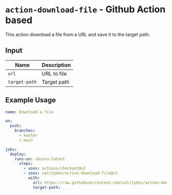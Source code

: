 # `action-download-file` - **Github Action based**

This action download a file from a URL and save it to the target path.

## Input

| Name          | Description |
| ------------- | ----------- |
| `url`         | URL to file |
| `target-path` | Target path |

## Example Usage

```yaml
name: Download a file

on:
  push:
    branches:
      - master
      - main

jobs:
  deploy:
    runs-on: ubuntu-latest
      steps:
        - uses: actions/checkout@v2
        - uses: valitydev/action-download-file@v1
          with:
            url: https://raw.githubusercontent.com/valitydev/action-download-file/master/README.md
            target-path: .
```

